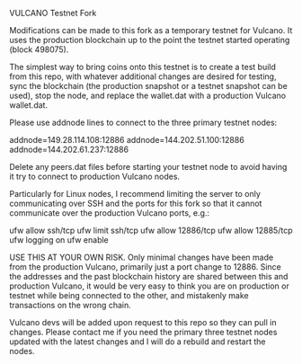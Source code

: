 

VULCANO Testnet Fork

Modifications can be made to this fork as a temporary testnet for Vulcano. It uses the production blockchain up to the point the testnet started operating (block 498075).

The simplest way to bring coins onto this testnet is to create a test build from this repo, with whatever additional changes are desired for testing, sync the blockchain (the production snapshot or a testnet snapshot can be used), stop the node, and replace the wallet.dat with a production Vulcano wallet.dat. 

Please use addnode lines to connect to the three primary testnet nodes:

addnode=149.28.114.108:12886
addnode=144.202.51.100:12886
addnode=144.202.61.237:12886

Delete any peers.dat files before starting your testnet node to avoid having it try to connect to production Vulcano nodes.

Particularly for Linux nodes, I recommend limiting the server to only communicating over SSH and the ports for this fork so that it cannot communicate over the production Vulcano ports, e.g.:

ufw allow ssh/tcp
ufw limit ssh/tcp
ufw allow 12886/tcp
ufw allow 12885/tcp
ufw logging on
ufw enable

USE THIS AT YOUR OWN RISK. Only minimal changes have been made from the production Vulcano, primarily just a port change to 12886. Since the addresses and the past blockchain history are shared between this and production Vulcano, it would be very easy to think you are on production or testnet while being connected to the other, and mistakenly make transactions on the wrong chain.

Vulcano devs will be added upon request to this repo so they can pull in changes. Please contact me if you need the primary three testnet nodes updated with the latest changes and I will do a rebuild and restart the nodes.


